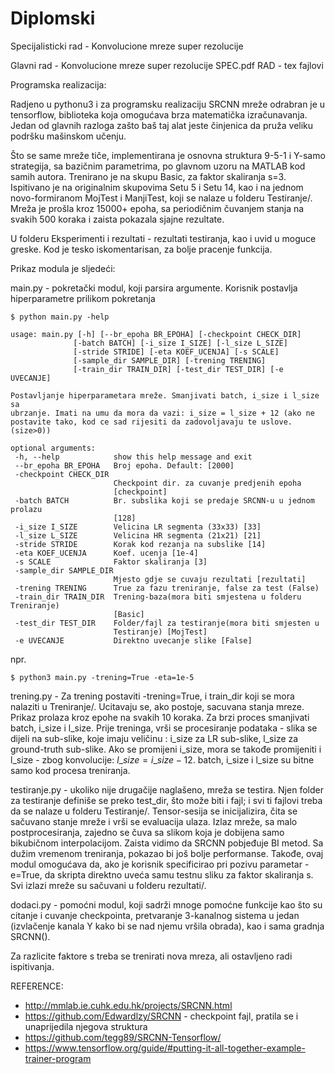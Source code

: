# Diplomski
Specijalisticki rad - Konvolucione mreze super rezolucije
 
 
 Glavni rad - Konvolucione mreze super rezolucije SPEC.pdf
 RAD - tex fajlovi
 
 Programska realizacija:
 
 Radjeno u pythonu3 i za programsku realizaciju SRCNN mreže odrabran je u tensorflow, biblioteka koja omogućava brza matematička izračunavanja. Jedan od glavnih razloga zašto baš taj alat jeste činjenica da pruža veliku podršku mašinskom učenju.
 
  Što se same mreže tiče, implementirana je osnovna struktura 9-5-1 i Y-samo strategija, sa bazičnim parametrima, po glavnom uzoru na MATLAB kod samih autora. Trenirano je na skupu Basic, za faktor skaliranja s=3. Ispitivano je na originalnim skupovima Setu 5 i Setu 14, kao i na jednom novo-formiranom MojTest i ManjiTest, koji se nalaze u folderu Testiranje/.  Mreža je prošla kroz 15000+ epoha, sa periodičnim čuvanjem stanja na svakih 500 koraka i zaista pokazala sjajne rezultate.
  
  U folderu Eksperimenti i rezultati - rezultati testiranja, kao i uvid u moguce greske. Kod je tesko iskomentarisan, za bolje pracenje funkcija.
    
 Prikaz modula je sljedeći:
 
 main.py - pokretački modul, koji parsira argumente. Korisnik postavlja hiperparametre prilikom pokretanja
 ```
 $ python main.py -help
 
 usage: main.py [-h] [--br_epoha BR_EPOHA] [-checkpoint CHECK_DIR]
               [-batch BATCH] [-i_size I_SIZE] [-l_size L_SIZE]
               [-stride STRIDE] [-eta KOEF_UCENJA] [-s SCALE]
               [-sample_dir SAMPLE_DIR] [-trening TRENING]
               [-train_dir TRAIN_DIR] [-test_dir TEST_DIR] [-e UVECANJE]

Postavljanje hiperparametara mreže. Smanjivati batch, i_size i l_size sa
ubrzanje. Imati na umu da mora da vazi: i_size = l_size + 12 (ako ne postavite tako, kod ce sad rijesiti da zadovoljavaju te uslove. (size>0))

optional arguments:
  -h, --help            show this help message and exit
  --br_epoha BR_EPOHA   Broj epoha. Default: [2000]
  -checkpoint CHECK_DIR
                        Checkpoint dir. za cuvanje predjenih epoha
                        [checkpoint]
  -batch BATCH          Br. subslika koji se predaje SRCNN-u u jednom prolazu
                        [128]
  -i_size I_SIZE        Velicina LR segmenta (33x33) [33]
  -l_size L_SIZE        Velicina HR segmenta (21x21) [21]
  -stride STRIDE        Korak kod rezanja na subslike [14]
  -eta KOEF_UCENJA      Koef. ucenja [1e-4]
  -s SCALE              Faktor skaliranja [3]
  -sample_dir SAMPLE_DIR
                        Mjesto gdje se cuvaju rezultati [rezultati]
  -trening TRENING      True za fazu treniranje, false za test (False)
  -train_dir TRAIN_DIR  Trening-baza(mora biti smjestena u folderu Treniranje)
                        [Basic]
  -test_dir TEST_DIR    Folder/fajl za testiranje(mora biti smjesten u
                        Testiranje) [MojTest]
  -e UVECANJE           Direktno uvecanje slike [False]
```
  npr.
  ```
  $ python3 main.py -trening=True -eta=1e-5
  
  ```
  
  trening.py -   Za trening postaviti -trening=True, i train_dir koji se mora nalaziti u Treniranje/. Ucitavaju se, ako postoje, sacuvana stanja mreze. Prikaz prolaza kroz epohe na svakih 10 koraka. Za brzi proces smanjivati batch, i_size i l_size. Prije treninga, vrši se procesiranje podataka - slika se dijeli na sub-slike, koje imaju veličinu : i\_size za LR sub-slike, l\_size za ground-truth sub-slike. Ako se promijeni i\_size, mora se takođe promijeniti i l\_size - zbog konvolucije: $l\_size=i\_size-12$. batch, i_size i l_size su bitne samo kod procesa treniranja.
  
  testiranje.py - ukoliko nije drugačije naglašeno, mreža se testira. Njen folder za testiranje definiše se preko test\_dir, što može biti i fajl; i svi ti fajlovi treba da se nalaze u folderu Testiranje/.  Tensor-sesija se inicijalizira, čita se sačuvano stanje mreže i vrši se evaluacija ulaza. Izlaz mreže, sa malo postprocesiranja, zajedno se čuva sa slikom koja je dobijena samo bikubičnom interpolacijom. Zaista vidimo da SRCNN pobjeđuje BI metod. Sa dužim vremenom treniranja, pokazao bi još bolje performanse.  Takođe, ovaj modul omogućava da, ako je korisnik specificirao pri pozivu parametar -e=True, da skripta direktno uveća samu testnu sliku za faktor skaliranja s. Svi izlazi mreže su sačuvani u folderu rezultati/.
 
  dodaci.py - pomoćni modul, koji sadrži mnoge pomoćne funkcije kao što su citanje i cuvanje checkpointa, pretvaranje 3-kanalnog sistema u jedan (izvlačenje kanala Y kako bi se nad njemu vršila obrada), kao i sama gradnja SRCNN().
  
  Za razlicite faktore s treba se trenirati nova mreza, ali ostavljeno radi ispitivanja.
  
  REFERENCE:
  
  - http://mmlab.ie.cuhk.edu.hk/projects/SRCNN.html
  - https://github.com/Edwardlzy/SRCNN - checkpoint fajl, pratila se i unaprijedila njegova struktura
  - https://github.com/tegg89/SRCNN-Tensorflow/
  - https://www.tensorflow.org/guide/#putting-it-all-together-example-trainer-program
  
  
 
  
  
  
